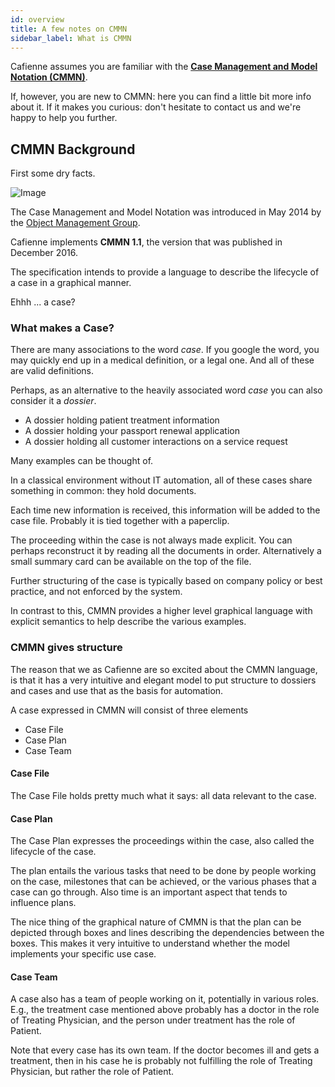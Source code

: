 ```yaml
---
id: overview
title: A few notes on CMMN
sidebar_label: What is CMMN
---
```


Cafienne assumes you are familiar with the [**Case Management and Model Notation (CMMN)**](https://www.omg.org/spec/CMMN/1.1).

If, however, you are new to CMMN: here you can find a little bit more info about it. If it makes you curious: don't hesitate to contact us and we're happy to help you further.

## CMMN Background
First some dry facts.

![Image](assets/cmmn/objectmanagementgroup.png)

The Case Management and Model Notation was introduced in May 2014 by the [Object Management Group](https://www.omg.org).

Cafienne implements **CMMN 1.1**, the version that was published in December 2016.

The specification intends to provide a language to describe the lifecycle of a case in a graphical manner.

Ehhh ... a case?


### What makes a Case?
There are many associations to the word _case_. If you google the word, you may quickly end up in a medical definition, or a legal one. And all of these are valid definitions.

Perhaps, as an alternative to the heavily associated word _case_ you can also consider it a _dossier_.

- A dossier holding patient treatment information
- A dossier holding your passport renewal application
- A dossier holding all customer interactions on a service request

Many examples can be thought of.

In a classical environment without IT automation, all of these cases share something in common: they hold documents.

Each time new information is received, this information will be added to the case file. Probably it is tied together with a paperclip.

The proceeding within the case is not always made explicit. You can perhaps reconstruct it by reading all the documents in order. Alternatively a small summary card can be available on the top of the file.

Further structuring of the case is typically based on company policy or best practice, and not enforced by the system.

In contrast to this, CMMN provides a higher level graphical language with explicit semantics to help describe the various examples. 


### CMMN gives structure

The reason that we as Cafienne are so excited about the CMMN language, is that it has a very intuitive and elegant model to put structure to dossiers and cases and use that as the basis for automation.

A case expressed in CMMN will consist of three elements

- Case File
- Case Plan
- Case Team

#### Case File
The Case File holds pretty much what it says: all data relevant to the case.

#### Case Plan
The Case Plan expresses the proceedings within the case, also called the lifecycle of the case.

The plan entails the various tasks that need to be done by people working on the case, milestones that can be achieved, or the various phases that a case can go through.
Also time is an important aspect that tends to influence plans.

The nice thing of the graphical nature of CMMN is that the plan can be depicted through boxes and lines describing the dependencies between the boxes. This makes it very intuitive to understand whether the model implements your specific use case.

#### Case Team
A case also has a team of people working on it, potentially in various roles. E.g., the treatment case mentioned above probably has a doctor in the role of Treating Physician, and the person under treatment has the role of Patient.

Note that every case has its own team. If the doctor becomes ill and gets a treatment, then in his case he is probably not fulfilling the role of Treating Physician, but rather the role of Patient.


